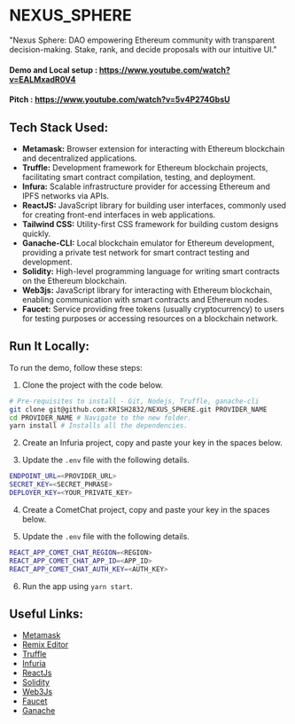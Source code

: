 # NEXUS_SPHERE 
"Nexus Sphere: DAO empowering Ethereum community with transparent decision-making. Stake, rank, and decide proposals with our intuitive UI."

#### Demo and Local setup : https://www.youtube.com/watch?v=EALMxadR0V4
#### Pitch : https://www.youtube.com/watch?v=5v4P274GbsU

## Tech Stack Used:
- **Metamask:** Browser extension for interacting with Ethereum blockchain and decentralized applications.
- **Truffle:** Development framework for Ethereum blockchain projects, facilitating smart contract compilation, testing, and deployment.
- **Infura:** Scalable infrastructure provider for accessing Ethereum and IPFS networks via APIs.
- **ReactJS:** JavaScript library for building user interfaces, commonly used for creating front-end interfaces in web applications.
- **Tailwind CSS:** Utility-first CSS framework for building custom designs quickly.
- **Ganache-CLI:** Local blockchain emulator for Ethereum development, providing a private test network for smart contract testing and development.
- **Solidity:** High-level programming language for writing smart contracts on the Ethereum blockchain.
- **Web3js:** JavaScript library for interacting with Ethereum blockchain, enabling communication with smart contracts and Ethereum nodes.
- **Faucet:** Service providing free tokens (usually cryptocurrency) to users for testing purposes or accessing resources on a blockchain network.

## Run It Locally:
To run the demo, follow these steps:

1. Clone the project with the code below.
```sh
# Pre-requisites to install - Git, Nodejs, Truffle, ganache-cli
git clone git@github.com:KRISH2832/NEXUS_SPHERE.git PROVIDER_NAME
cd PROVIDER_NAME # Navigate to the new folder.
yarn install # Installs all the dependencies.
```

2. Create an Infuria project, copy and paste your key in the spaces below.

3. Update the `.env` file with the following details.
```sh
ENDPOINT_URL=<PROVIDER_URL>
SECRET_KEY=<SECRET_PHRASE>
DEPLOYER_KEY=<YOUR_PRIVATE_KEY>
```

4. Create a CometChat project, copy and paste your key in the spaces below.

5. Update the `.env` file with the following details.
```sh
REACT_APP_COMET_CHAT_REGION=<REGION>
REACT_APP_COMET_CHAT_APP_ID=<APP_ID>
REACT_APP_COMET_CHAT_AUTH_KEY=<AUTH_KEY>
```

6. Run the app using `yarn start`.

## Useful Links:
- [Metamask](https://metamask.io/)
- [Remix Editor](https://remix.ethereum.org/)
- [Truffle](https://trufflesuite.com/)
- [Infuria](https://infura.io/)
- [ReactJs](https://reactjs.org/)
- [Solidity](https://soliditylang.org/)
- [Web3Js](https://docs.ethers.io/v5/)
- [Faucet](https://faucets.chain.link/rinkeby)
- [Ganache](https://trufflesuite.com/ganache/index.html)
